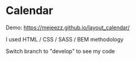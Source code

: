 # Calendar

Demo:
https://mejeezz.github.io/layout_calendar/

I used HTML / CSS / SASS / BEM methodology

Switch branch to "develop" to see my code

